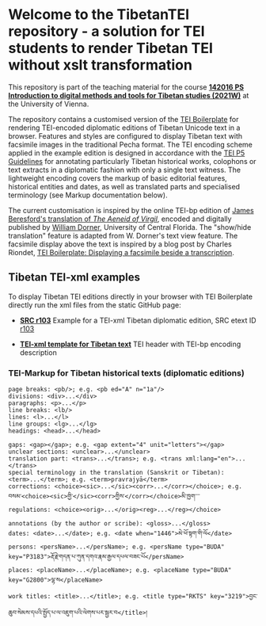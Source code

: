 # Welcome to the TibetanTEI repository - a solution for TEI students to render Tibetan TEI without xslt transformation

This repository is part of the teaching material for the course
**[142016 PS Introduction to digital methods and tools for Tibetan studies (2021W)](https://ufind.univie.ac.at/en/course.html?lv=142016&semester=2021W)** at the University of Vienna.

The repository contains a customised version of the [TEI Boilerplate](https://github.com/TEI-Boilerplate/TEI-Boilerplate) for rendering TEI-encoded diplomatic editions of Tibetan Unicode text in a browser. Features and styles are configured to display Tibetan text with facsimile images in the traditional Pecha format. The TEI encoding scheme applied in the example edition is designed in accordance with the [TEI P5 Guidelines](https://tei-c.org/guidelines/P5/) for annotating particularly Tibetan historical works, colophons or text extracts in a diplomatic fashion with only a single text witness. The lightweight encoding covers the markup of basic editorial features, historical entities and dates, as well as translated parts and specialised terminology (see Markup documentation below).

The current customisation is inspired by the online TEI-bp edition of [James Beresford's translation of _The Aeneid of Virgil_](https://cloud.wdorner.com/teibp/content/beresford_teibp.xml), encoded and digitally published by [William Dorner](https://www.wdorner.com/), University of Central Florida. The "show/hide translation" feature is adapted from W. Dorner's text view feature. The facsimile display above the text is inspired by a blog post by Charles Riondet, [TEI Boilerplate: Displaying a facsimile beside a transcription](https://tags.hypotheses.org/60).


## Tibetan TEI-xml examples

To display Tibetan TEI editions directly in your browser with TEI Boilerplate directly run the xml files from the static GitHub page:

* **[SRC r103](https://sakyaresearchcentre.github.io/TibetanTEI/content/r103_BP_2021-10-03.xml)**
Example for a TEI-xml Tibetan diplomatic edition, SRC etext ID [r103](https://sakyaresearch.org/etexts/103/)

* **[TEI-xml template for Tibetan text](https://sakyaresearchcentre.github.io/TibetanTEI/content/TEI%20header_BP_2021-10-03.xml)**
TEI header with TEI-bp encoding description


### TEI-Markup for Tibetan historical texts (diplomatic editions)

```
page breaks: <pb/>; e.g. <pb ed="A" n="1a"/>
divisions: <div>...</div>
paragraphs: <p>...</p>
line breaks: <lb/> 
lines: <l>...</l>
line groups: <lg>...</lg>
headings: <head>...</head>

gaps: <gap></gap>; e.g. <gap extent="4" unit="letters"></gap>
unclear sections: <unclear>...</unclear>
translation part: <trans>...</trans>; e.g. <trans xml:lang="en">...</trans>
special terminology in the translation (Sanskrit or Tibetan): <term>...</term>; e.g. <term>pravrajyā</term>
corrections: <choice><sic>...</sic><corr>...</corr></choice>; e.g. བསམ་<choice><sic>གྱི་</sic><corr>གྱིས་</corr></choice>མི་ཁྱག་་་་
regulations: <choice><orig>...</orig><reg>...</reg></choice>

annotations (by the author or scribe): <gloss>...</gloss>
dates: <date>...</date>; e.g. <date when="1446">མེ་ཕོ་སྟག་གི་ལོ</date>
persons: <persName>...</persName>; e.g. <persName type="BUDA" key="P3183">རྡོ་རྗེ་གདན་པ་ཀུན་དགའ་རྣམ་རྒྱལ་དཔལ་བཟང་པོ</persName>
places: <placeName>...</placeName>; e.g. <placeName type="BUDA" key="G2800">ལྷ་ས</placeName>
work titles: <title>...</title>; e.g. <title type="RKTS" key="3219">བྱང་ཆུབ་སེམས་དཔའི་སྤྱོད་པ་ལ་འཇུག་པའི་ལེགས་པར་སྦྱར་བ</title>། 

```
